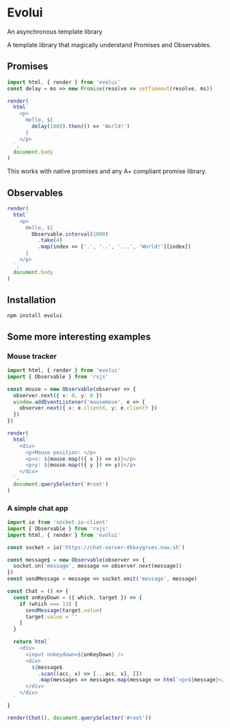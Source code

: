 # Evolui
An asynchronous template library

A template library that magically understand Promises and Observables.

## Promises
```js
import html, { render } from 'evolui'
const delay = ms => new Promise(resolve => setTimeout(resolve, ms))

render(
  html`
    <p>
      Hello, ${
        delay(1000).then(() => 'World!')
      }
    </p>
  `,
  document.body
)
```
This works with native promises and any A+ compliant promise library.

## Observables
```js
render(
  html`
    <p>
      Hello, ${
        Observable.interval(1000)
          .take(4)
          .map(index => ['.', '..', '...', 'World!'][index])
      }
    </p>
  `,
  document.body
)
```


## Installation

```
npm install evolui
```


## Some more interesting examples

### Mouse tracker
```js
import html, { render } from 'evolui'
import { Observable } from 'rxjs'

const mouse = new Observable(observer => {
  observer.next({ x: 0, y: 0 })
  window.addEventListener('mousemove', e => {
    observer.next({ x: e.clientX, y: e.clientY })
  })
})

render(
  html`
    <div>
      <p>Mouse position: </p>
      <p>x: ${mouse.map(({ x }) => x)}</p>
      <p>y: ${mouse.map(({ y }) => y)}</p>
    </div>
  `,
  document.querySelector('#root')
)
```

### A simple chat app
```js
import io from 'socket.io-client'
import { Observable } from 'rxjs'
import html, { render } from 'evolui'

const socket = io('https://chat-server-dkkxygrves.now.sh')

const message$ = new Observable(observer => {
  socket.on('message', message => observer.next(message))
})
const sendMessage = message => socket.emit('message', message)

const Chat = () => {
  const onKeyDown = ({ which, target }) => {
    if (which === 13) {
      sendMessage(target.value)
      target.value = ''
    }
  }

  return html`
    <div>
      <input onkeydown=${onKeyDown} />
      <div>
        ${message$
          .scan((acc, x) => [...acc, x], [])
          .map(messages => messages.map(message => html`<p>${message}</p>`))}
      </div>
    </div>
  `
}

render(Chat(), document.querySelector('#root'))
```
